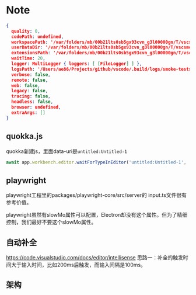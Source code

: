 # Note

```json
{
  quality: 0,
  codePath: undefined,
  workspacePath: '/var/folders/mb/00b21lts0sb5gx93cvn_g3l00000gn/T/vscsmoke/vscode-smoketest-express',
  userDataDir: '/var/folders/mb/00b21lts0sb5gx93cvn_g3l00000gn/T/vscsmoke/d',
  extensionsPath: '/var/folders/mb/00b21lts0sb5gx93cvn_g3l00000gn/T/vscsmoke/extensions-dir',
  waitTime: 20,
  logger: MultiLogger { loggers: [ [FileLogger] ] },
  logsPath: '/Users/ae86/Projects/github/vscode/.build/logs/smoke-tests-electron',
  verbose: false,
  remote: false,
  web: false,
  legacy: false,
  tracing: false,
  headless: false,
  browser: undefined,
  extraArgs: []
}
```


## quokka.js

quokka新建js，里面data-uri是`untitled:Untitled-1`

```js
await app.workbench.editor.waitForTypeInEditor('untitled:Untitled-1', '');
```


## playwright

playwright工程里的packages/playwright-core/src/server的 input.ts文件很有参考价值。

playwright虽然有slowMo属性可以配置，Electron却没有这个属性。但为了精细控制，我们最好不要这个slowMo属性。


## 自动补全

https://code.visualstudio.com/docs/editor/intellisense
思路一：补全的触发时间大于输入时间，比如200ms后触发，而输入间隔是100ms。


## 架构

